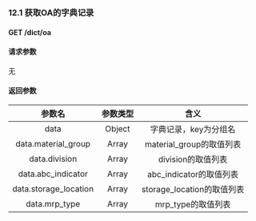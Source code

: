 ### 12.1 获取OA的字典记录
#### GET /dict/oa

#### 请求参数
无

#### 返回参数
|参数名|参数类型|含义|
|:---:|:---:|:---:|
|data|Object|字典记录，key为分组名|
|data.material_group|Array|material_group的取值列表|
|data.division|Array|division的取值列表|
|data.abc_indicator|Array|abc_indicator的取值列表|
|data.storage_location|Array|storage_location的取值列表|
|data.mrp_type|Array|mrp_type的取值列表|